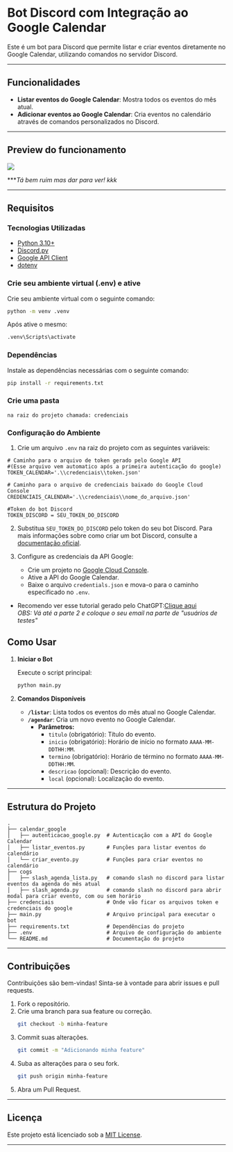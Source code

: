 # Bot Discord com Integração ao Google Calendar

Este é um bot para Discord que permite listar e criar eventos diretamente no Google Calendar, utilizando comandos no servidor Discord.

---

## Funcionalidades

- **Listar eventos do Google Calendar**: Mostra todos os eventos do mês atual.
- **Adicionar eventos ao Google Calendar**: Cria eventos no calendário através de comandos personalizados no Discord.

---

## Preview do funcionamento
![](preview/preview.gif)

***_Tá bem ruim mas dar para ver! kkk_

---


## Requisitos

### Tecnologias Utilizadas

- [Python 3.10+](https://www.python.org/)
- [Discord.py](https://discordpy.readthedocs.io/)
- [Google API Client](https://developers.google.com/api-client-library/python)
- [dotenv](https://pypi.org/project/python-dotenv/)

### Crie seu ambiente virtual (.env) e ative

Crie seu ambiente virtual com o seguinte comando:

```bash
python -m venv .venv
```

Após ative o mesmo:
```bash
.venv\Scripts\activate
```


### Dependências

Instale as dependências necessárias com o seguinte comando:

```bash
pip install -r requirements.txt
```

### Crie uma pasta 
```
na raiz do projeto chamada: credenciais
```


### Configuração do Ambiente

1. Crie um arquivo `.env` na raiz do projeto com as seguintes variáveis:

```env
# Caminho para o arquivo de token gerado pelo Google API
#(Esse arquivo vem automatico após a primeira autenticação do google)
TOKEN_CALENDAR='.\\credenciais\\token.json' 

# Caminho para o arquivo de credenciais baixado do Google Cloud Console
CREDENCIAIS_CALENDAR='.\\credenciais\\nome_do_arquivo.json'

#Token do bot Discord
TOKEN_DISCORD = SEU_TOKEN_DO_DISCORD
```

2. Substitua `SEU_TOKEN_DO_DISCORD` pelo token do seu bot Discord. Para mais informações sobre como criar um bot Discord, consulte a [documentação oficial](https://discord.com/developers/docs/intro).

3. Configure as credenciais da API Google:
   - Crie um projeto no [Google Cloud Console](https://console.cloud.google.com/).
   - Ative a API do Google Calendar.
   - Baixe o arquivo `credentials.json` e mova-o para o caminho especificado no `.env`.

* Recomendo ver esse tutorial gerado pelo ChatGPT:[Clique aqui]( https://chatgpt.com/share/67694807-9d60-8003-8b91-2c560b3d0d0d)
<br/> _OBS: Vá até a parte 2 e coloque o seu email na parte de "usuários de testes"_


## Como Usar

1. **Iniciar o Bot**

   Execute o script principal:

   ```bash
   python main.py
   ```

2. **Comandos Disponíveis**

   - **`/listar`**: Lista todos os eventos do mês atual no Google Calendar.
   - **`/agendar`**: Cria um novo evento no Google Calendar.
     - **Parâmetros:**
       - `titulo` (obrigatório): Título do evento.
       - `inicio` (obrigatório): Horário de início no formato `AAAA-MM-DDTHH:MM`.
       - `termino` (obrigatório): Horário de término no formato `AAAA-MM-DDTHH:MM`.
       - `descricao` (opcional): Descrição do evento.
       - `local` (opcional): Localização do evento.

---

## Estrutura do Projeto

```
.
├── calendar_google
│   ├── autenticacao_google.py  # Autenticação com a API do Google Calendar
│   ├── listar_eventos.py       # Funções para listar eventos do calendário
│   └── criar_evento.py         # Funções para criar eventos no calendário
├── cogs
│   ├── slash_agenda_lista.py   # comando slash no discord para listar eventos da agenda do mês atual
│   ├── slash_agenda.py         # comando slash no discord para abrir modal para criar evento, com ou sem horário
├── credenciais                 # Onde vão ficar os arquivos token e credenciais do google
├── main.py                     # Arquivo principal para executar o bot
├── requirements.txt            # Dependências do projeto
├── .env                        # Arquivo de configuração do ambiente
└── README.md                   # Documentação do projeto
```

---

## Contribuições

Contribuições são bem-vindas! Sinta-se à vontade para abrir issues e pull requests.

1. Fork o repositório.
2. Crie uma branch para sua feature ou correção.
   ```bash
   git checkout -b minha-feature
   ```
3. Commit suas alterações.
   ```bash
   git commit -m "Adicionando minha feature"
   ```
4. Suba as alterações para o seu fork.
   ```bash
   git push origin minha-feature
   ```
5. Abra um Pull Request.

---

## Licença

Este projeto está licenciado sob a [MIT License](LICENSE).

---
